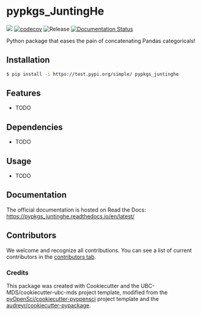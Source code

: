 # pypkgs_JuntingHe 

![](https://github.com/JuntingHe/pypkgs_juntinghe/workflows/build/badge.svg) [![codecov](https://codecov.io/gh/JuntingHe/pypkgs_juntinghe/branch/main/graph/badge.svg)](https://codecov.io/gh/JuntingHe/pypkgs_juntinghe) ![Release](https://github.com/JuntingHe/pypkgs_juntinghe/workflows/Release/badge.svg) [![Documentation Status](https://readthedocs.org/projects/pypkgs_juntinghe/badge/?version=latest)](https://pypkgs_juntinghe.readthedocs.io/en/latest/?badge=latest)

Python package that eases the pain of concatenating Pandas categoricals!

## Installation

```bash
$ pip install -i https://test.pypi.org/simple/ pypkgs_juntinghe
```

## Features

- TODO

## Dependencies

- TODO

## Usage

- TODO

## Documentation

The official documentation is hosted on Read the Docs: https://pypkgs_juntinghe.readthedocs.io/en/latest/

## Contributors

We welcome and recognize all contributions. You can see a list of current contributors in the [contributors tab](https://github.com/JuntingHe/pypkgs_juntinghe/graphs/contributors).

### Credits

This package was created with Cookiecutter and the UBC-MDS/cookiecutter-ubc-mds project template, modified from the [pyOpenSci/cookiecutter-pyopensci](https://github.com/pyOpenSci/cookiecutter-pyopensci) project template and the [audreyr/cookiecutter-pypackage](https://github.com/audreyr/cookiecutter-pypackage).
